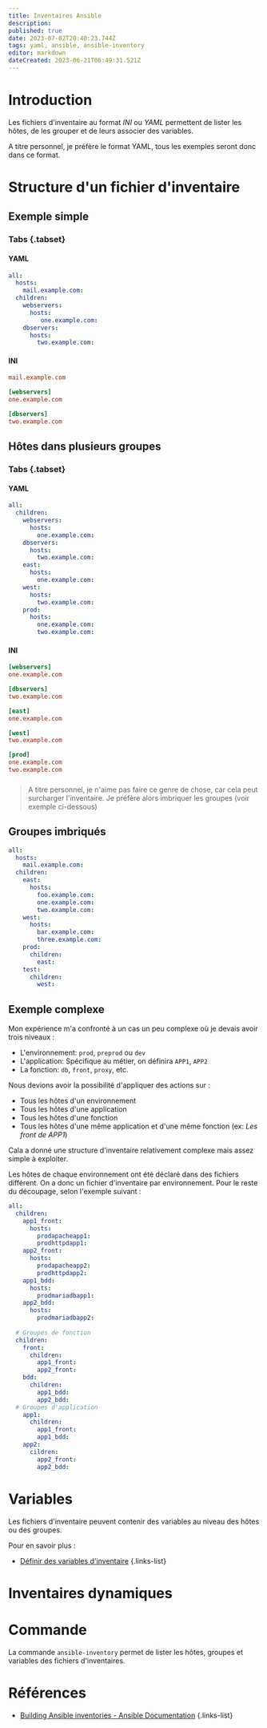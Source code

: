 ```yaml
---
title: Inventaires Ansible
description: 
published: true
date: 2023-07-02T20:40:23.744Z
tags: yaml, ansible, ansible-inventory
editor: markdown
dateCreated: 2023-06-21T06:49:31.521Z
---
```


# Introduction
Les fichiers d'inventaire au format *INI* ou *YAML* permettent de lister les hôtes, de les grouper et de leurs associer des variables.

A titre personnel, je préfère le format YAML, tous les exemples seront donc dans ce format.

# Structure d'un fichier d'inventaire
## Exemple simple
### Tabs {.tabset}
#### YAML
```yaml
all:
  hosts:
    mail.example.com:
  children:
    webservers:
      hosts:
         one.example.com:
    dbservers:
      hosts:
        two.example.com:
```
#### INI
```ini
mail.example.com

[webservers]
one.example.com

[dbservers]
two.example.com
```

## Hôtes dans plusieurs groupes
### Tabs {.tabset}
#### YAML
```yaml
all:
  children:
    webservers:
      hosts:
        one.example.com:
    dbservers:
      hosts:
      	two.example.com:
    east:
      hosts:
        one.example.com:
    west:
      hosts:
        two.example.com:
    prod:
      hosts:
        one.example.com:
        two.example.com:
```
#### INI
```ini
[webservers]
one.example.com

[dbservers]
two.example.com

[east]
one.example.com

[west]
two.example.com

[prod]
one.example.com
two.example.com
```
###
> A titre personnel, je n'aime pas faire ce genre de chose, car cela peut surcharger l'inventaire. Je préfère alors imbriquer les groupes (voir exemple ci-dessous)

## Groupes imbriqués
```yaml
all:
  hosts:
    mail.example.com:
  children:
    east:
      hosts:
        foo.example.com:
        one.example.com:
        two.example.com:
    west:
      hosts:
        bar.example.com:
        three.example.com:
    prod:
      children:
        east:
    test:
      children:
        west:
```

## Exemple complexe
Mon expérience m'a confronté à un cas un peu complexe où je devais avoir trois niveaux :
- L'environnement: `prod`, `preprod` ou `dev`
- L'application: Spécifique au métier, on définira `APP1`, `APP2`
- La fonction: `db`, `front`, `proxy`, etc.

Nous devions avoir la possibilité d'appliquer des actions sur :
- Tous les hôtes d'un environnement
- Tous les hôtes d'une application
- Tous les hôtes d'une fonction
- Tous les hôtes d'une même application et d'une même fonction (ex: *Les front de APP1*)

Cala a donné une structure d'inventaire relativement complexe mais assez simple à exploiter.

Les hôtes de chaque environnement ont été déclaré dans des fichiers différent. On a donc un fichier d'inventaire par environnement. Pour le reste du découpage, selon l'exemple suivant :
```yaml
all:
  children:
    app1_front:
      hosts:
        prodapacheapp1:
        prodhttpdapp1:
    app2_front:
      hosts:
        prodapacheapp2:
        prodhttpdapp2:
    app1_bdd:
      hosts:
        prodmariadbapp1:    
    app2_bdd:
      hosts:
      	prodmariadbapp2:
  
  # Groupes de fonction
  children:
    front:
      children:
        app1_front:
        app2_front:
    bdd:
      children:
        app1_bdd:
        app2_bdd:
  # Groupes d'application  
    app1:
      children:
        app1_front:
        app1_bdd:
    app2:
      cildren:
        app2_front:
        app2_bdd:
```



# Variables
Les fichiers d'inventaire peuvent contenir des variables au niveau des hôtes ou des groupes.

Pour en savoir plus :
- [Définir des variables d'inventaire](/ansible/inventory/variable)
{.links-list}

# Inventaires dynamiques

# Commande
La commande `ansible-inventory` permet de lister les hôtes, groupes et variables des fichiers d'inventaires.

# Références
- [Building Ansible inventories - Ansible Documentation](https://docs.ansible.com/ansible/latest/inventory_guide/index.html)
{.links-list}